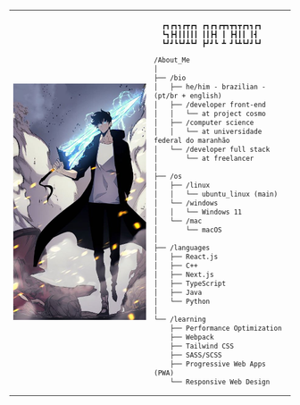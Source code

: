 <table>
  <tr>
    <td style="width: 50%;">
       <img src="https://github.com/saviopatrick/saviopatrick/blob/main/image.jpg" alt="Asuka" style="width: 200%; border: none;"/>
    </td>
    <td style="width: 50%; vertical-align: top;">
      <p style="font-family: monospace; font-size: 16px;">
       
      ┏┓┏┓┓┏┳┏┓ ┏┓┏┓┏┳┓┳┓┳┏┓┓┏┓
      ┗┓┣┫┃┃┃┃┃ ┃┃┣┫ ┃ ┣┫┃┃ ┃┫ 
      ┗┛┛┗┗┛┻┗┛ ┣┛┛┗ ┻ ┛┗┻┗┛┛┗┛

</p>

    /About_Me
    │
    ├── /bio
    │   ├── he/him - brazilian - (pt/br + english)
    │   ├── /developer front-end
    │   │   └── at project cosmo
    │   ├── /computer science 
    │   │   └── at universidade federal do maranhão
    │   └── /developer full stack
    │       └── at freelancer
    │
    ├── /os
    │   ├── /linux
    │   │   └── ubuntu_linux (main)
    │   └── /windows
    │   │   └── Windows 11
    │   └── /mac
    │       └── macOS
    │
    ├── /languages
    │   ├── React.js
    │   ├── C++
    │   ├── Next.js
    │   ├── TypeScript
    │   ├── Java
    │   └── Python
    │
    └── /learning
        ├── Performance Optimization
        ├── Webpack
        ├── Tailwind CSS
        ├── SASS/SCSS
        ├── Progressive Web Apps (PWA)
        └── Responsive Web Design
        
  </tr>
</table>